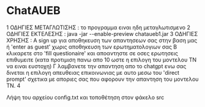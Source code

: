 # ChatAUEB
1 ΟΔΗΓΙΕΣ ΜΕΤΑΓΛΩΤΙΣΗΣ : το προγραμμα ειναι ηδη μεταγλωτισμενο
2 ΟΔΗΓΙΕΣ ΕΚΤΕΛΕΣΗΣ : java -jar --enable-preview chataueb1.jar 
3 ΟΔΗΓΙΕΣ ΧΡΗΣΗΣ : Α sign up για αποθηκευση των απαντησεων σας στην βαση μας ή 'enter as guest' χωρις αποθηκευση των ερωτηματολογιων σας
                   Β κλικαρετε στο 'fill questionaire' και αποαντηστε σε οσες ερωτησεις επιθυμειτε (κατα προτιμιση πανω απο 10 ωστε η επιλογη του μοντελου ΤΝ να ειναι ευστοχη)
                  Γ λαμβανετε την απαντηση απο το chatgpt ενω σας δινεται η επιλογη απευθειας επικοινωνιας με αυτο μεσω του 'direct prompt' σχετικα με αποριες σας που αφορουν την απαντηση του μοντελου ΤΝ.
4

Λήψη του αρχείου config.txt και τοποθέτηση στον φάκελο src

